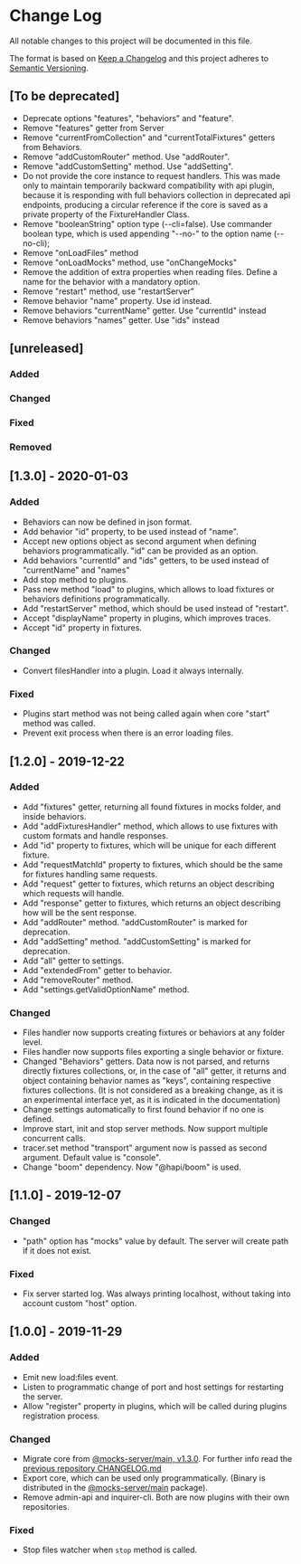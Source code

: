# Change Log
All notable changes to this project will be documented in this file.

The format is based on [Keep a Changelog](http://keepachangelog.com/)
and this project adheres to [Semantic Versioning](http://semver.org/).

## [To be deprecated]
- Deprecate options "features", "behaviors" and "feature".
- Remove "features" getter from Server
- Remove "currentFromCollection" and "currentTotalFixtures" getters from Behaviors.
- Remove "addCustomRouter" method. Use "addRouter".
- Remove "addCustomSetting" method. Use "addSetting".
- Do not provide the core instance to request handlers. This was made only to maintain temporarily backward compatibility with api plugin, because it is responding with full behaviors collection in deprecated api endpoints, producing a circular reference if the core is saved as a private property of the FixtureHandler Class.
- Remove "booleanString" option type (--cli=false). Use commander boolean type, which is used appending "--no-" to the option name (--no-cli);
- Remove "onLoadFiles" method
- Remove "onLoadMocks" method, use "onChangeMocks"
- Remove the addition of extra properties when reading files. Define a name for the behavior with a mandatory option.
- Remove "restart" method, use "restartServer"
- Remove behavior "name" property. Use id instead.
- Remove behaviors "currentName" getter. Use "currentId" instead
- Remove behaviors "names" getter. Use "ids" instead

## [unreleased]
### Added
### Changed
### Fixed
### Removed

## [1.3.0] - 2020-01-03
### Added
- Behaviors can now be defined in json format.
- Add behavior "id" property, to be used instead of "name".
- Accept new options object as second argument when defining behaviors programmatically. "id" can be provided as an option.
- Add behaviors "currentId" and "ids" getters, to be used instead of "currentName" and "names"
- Add stop method to plugins.
- Pass new method "load" to plugins, which allows to load fixtures or behaviors definitions programmatically.
- Add "restartServer" method, which should be used instead of "restart".
- Accept "displayName" property in plugins, which improves traces.
- Accept "id" property in fixtures.

### Changed
- Convert filesHandler into a plugin. Load it always internally.

### Fixed
- Plugins start method was not being called again when core "start" method was called.
- Prevent exit process when there is an error loading files.

## [1.2.0] - 2019-12-22
### Added
- Add "fixtures" getter, returning all found fixtures in mocks folder, and inside behaviors.
- Add "addFixturesHandler" method, which allows to use fixtures with custom formats and handle responses.
- Add "id" property to fixtures, which will be unique for each different fixture.
- Add "requestMatchId" property to fixtures, which should be the same for fixtures handling same requests.
- Add "request" getter to fixtures, which returns an object describing which requests will handle.
- Add "response" getter to fixtures, which returns an object describing how will be the sent response.
- Add "addRouter" method. "addCustomRouter" is marked for deprecation.
- Add "addSetting" method. "addCustomSetting" is marked for deprecation.
- Add "all" getter to settings.
- Add "extendedFrom" getter to behavior.
- Add "removeRouter" method.
- Add "settings.getValidOptionName" method.

### Changed
- Files handler now supports creating fixtures or behaviors at any folder level.
- Files handler now supports files exporting a single behavior or fixture.
- Changed "Behaviors" getters. Data now is not parsed, and returns directly fixtures collections, or, in the case of "all" getter, it returns and object containing behavior names as "keys", containing respective fixtures collections. (It is not considered as a breaking change, as it is an experimental interface yet, as it is indicated in the documentation)
- Change settings automatically to first found behavior if no one is defined.
- Improve start, init and stop server methods. Now support multiple concurrent calls.
- tracer.set method "transport" argument now is passed as second argument. Default value is "console".
- Change "boom" dependency. Now "@hapi/boom" is used.

## [1.1.0] - 2019-12-07
### Changed
- "path" option has "mocks" value by default. The server will create path if it does not exist.

### Fixed
- Fix server started log. Was always printing localhost, without taking into account custom "host" option.

## [1.0.0] - 2019-11-29
### Added
- Emit new load:files event.
- Listen to programmatic change of port and host settings for restarting the server.
- Allow "register" property in plugins, which will be called during plugins registration process.

### Changed
- Migrate core from [@mocks-server/main, v1.3.0](https://github.com/mocks-server/main/releases/tag/v1.3.0). For further info read the [previous repository CHANGELOG.md](https://github.com/mocks-server/main/blob/v1.3.0/CHANGELOG.md#130---2019-11-17)
- Export core, which can be used only programmatically. (Binary is distributed in the [@mocks-server/main](https://github.com/mocks-server/main) package).
- Remove admin-api and inquirer-cli. Both are now plugins with their own repositories.

### Fixed
- Stop files watcher when `stop` method is called.

